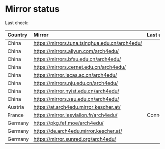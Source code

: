 <script src="./time.js"></script>
# Mirror status
Last check: <script type="text/javascript">localize(1740472144.203858);</script>

|Country|Mirror|Last update|
|:------|:-----|:----------|
|China|https://mirrors.tuna.tsinghua.edu.cn/arch4edu/|<script type="text/javascript">localize(1740422549);</script>|
|China|https://mirrors.aliyun.com/arch4edu/|<script type="text/javascript">localize(1740465800);</script>|
|China|https://mirrors.bfsu.edu.cn/arch4edu/|<script type="text/javascript">localize(1740422549);</script>|
|China|https://mirrors.cernet.edu.cn/arch4edu/|<script type="text/javascript">localize(1740422549);</script>|
|China|https://mirror.iscas.ac.cn/arch4edu/|<script type="text/javascript">localize(1740422549);</script>|
|China|https://mirrors.nju.edu.cn/arch4edu/|<script type="text/javascript">localize(1740379346);</script>|
|China|https://mirror.nyist.edu.cn/arch4edu/|<script type="text/javascript">localize(1740422549);</script>|
|China|https://mirrors.sau.edu.cn/arch4edu/|<script type="text/javascript">localize(1731653531);</script>|
|Austria|https://at.arch4edu.mirror.kescher.at/|<script type="text/javascript">localize(1740422549);</script>|
|France|https://mirror.lesviallon.fr/arch4edu/|ConnectTimeout|
|Germany|https://pkg.fef.moe/arch4edu/|<script type="text/javascript">localize(1740422549);</script>|
|Germany|https://de.arch4edu.mirror.kescher.at/|<script type="text/javascript">localize(1740422549);</script>|
|Germany|https://mirror.sunred.org/arch4edu/|<script type="text/javascript">localize(1740422549);</script>|

<script src="./tablefilter/tablefilter.js"></script>
<script src="./table.js"></script>